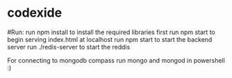 # codexide

#Run:
  run npm install to install the required libraries first
  run npm start to begin serving index.html at localhost
  run npm start to start the backend server
  run ./redis-server to start the reddis

  For connecting  to mongodb compass 
  run mongo and mongod in powershell 
:)
